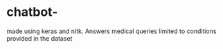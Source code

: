 # chatbot-
made using keras and nltk. Answers medical queries limited to conditions provided in the dataset
